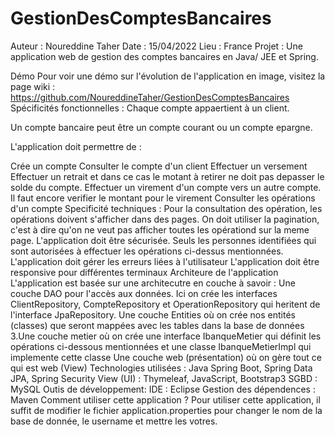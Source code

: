 # GestionDesComptesBancaires

Auteur : Noureddine Taher
Date : 15/04/2022
Lieu : France
Projet :
Une application web de gestion des comptes bancaires en Java/ JEE et Spring.

Démo
Pour voir une démo sur l'évolution de l'application en image, visitez la page wiki : https://github.com/NoureddineTaher/GestionDesComptesBancaires
Spécificités fonctionnelles :
Chaque compte appaertient à un client.

Un compte bancaire peut être un compte courant ou un compte epargne.

L'application doit permettre de :

Crée un compte
Consulter le compte d'un client
Effectuer un versement
Effectuer un retrait et dans ce cas le motant à retirer ne doit pas depasser le solde du compte.
Effectuer un virement d'un compte vers un autre compte. Il faut encore verifier le montant pour le virement
Consulter les opérations d'un compte
Specificité techniques :
Pour la consultation des opération, les opérations doivent s'afficher dans des pages. On doit utiliser la pagination, c'est à dire qu'on ne veut pas afficher toutes les opérationd sur la meme page.
L'application doit être sécurisée. Seuls les personnes identifiées qui sont autorisées à effectuer les opérations ci-dessus mentionnées.
L'application doit gérer les erreurs liées à l'utilisateur
L'application doit être responsive pour différentes terminaux
Architeure de l'application
L'application est basée sur une architecutre en couche à savoir :
Une couche DAO pour l'accès aux données. Ici on crée les interfaces ClientRepository, CompteRepository et OperationRepository qui heritent de l'interface JpaRepository.
Une couche Entities où on crée nos entités (classes) que seront mappées avec les tables dans la base de données 3.Une couche metier où on crée une interface IbanqueMetier qui définit les opérations ci-dessous mentionnées et une classe IbanqueMetierImpl qui implemente cette classe
Une couche web (présentation) où on gère tout ce qui est web (View)
Technologies utilisées :
Java
Spring Boot, Spring Data JPA, Spring Security
View (UI) : Thymeleaf, JavaScript, Bootstrap3
SGBD : MySQL
Outis de développement:
IDE : Eclipse
Gestion des dépendences : Maven
Comment utiliser cette application ?
Pour utiliser cette application, il suffit de modifier le fichier application.properties pour changer le nom de la base de donnée, le username et mettre les votres.
